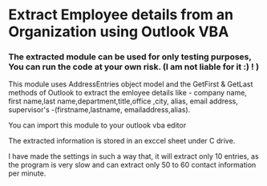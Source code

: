 # Extract Employee details from an Organization using Outlook VBA

### The extracted module can be used for only testing purposes, You can run the code at your own risk. (I am not liable for it :) ! )

This module uses AddressEntries object model and the GetFirst & GetLast methods of Outlook to extract the emloyee details like - 
company name, first name,last name,department,title,office ,city, alias, email address, supervisor's -(firstname,lastname,
emailaddress,alias).

You can import this module to your outlook vba editor

The extracted information is stored in an exccel sheet under C drive. 

I have made the settings in such a way that, it will extract only 10 entries, as the program is very slow and can extract only 
50 to 60 contact information per minute. 



